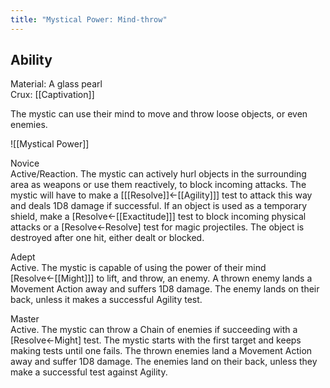 ```yaml
---
title: "Mystical Power: Mind-throw"
---
```

## Ability
Material: A glass pearl<br>Crux: [[Captivation]]

The mystic can use their mind to move and throw loose objects, or even enemies.

![[Mystical Power]]

Novice<br>Active/Reaction. The mystic can actively hurl objects in the surrounding area as weapons or use them reactively, to block incoming attacks. The mystic will have to make a \[[[Resolve]]←[[Agility]]\] test to attack this way and deals 1D8 damage if successful. If an object is used as a temporary shield, make a \[Resolve←[[Exactitude]]\] test to block incoming physical attacks or a \[Resolve←Resolve\] test for magic projectiles. The object is destroyed after one hit, either dealt or blocked.

Adept<br>Active. The mystic is capable of using the power of their mind \[Resolve←[[Might]]\] to lift, and throw, an enemy. A thrown enemy lands a Movement Action away and suffers 1D8 damage. The enemy lands on their back, unless it makes a successful Agility test.

Master<br>Active. The mystic can throw a Chain of enemies if succeeding with a \[Resolve←Might\] test. The mystic starts with the first target and keeps making tests until one fails. The thrown enemies land a Movement Action away and suffer 1D8 damage. The enemies land on their back, unless they make a successful test against Agility.